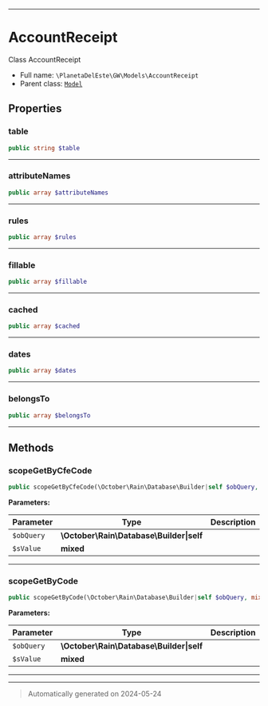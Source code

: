 ***

# AccountReceipt

Class AccountReceipt



* Full name: `\PlanetaDelEste\GW\Models\AccountReceipt`
* Parent class: [`Model`](../../../Model.md)



## Properties


### table



```php
public string $table
```






***

### attributeNames



```php
public array $attributeNames
```






***

### rules



```php
public array $rules
```






***

### fillable



```php
public array $fillable
```






***

### cached



```php
public array $cached
```






***

### dates



```php
public array $dates
```






***

### belongsTo



```php
public array $belongsTo
```






***

## Methods


### scopeGetByCfeCode



```php
public scopeGetByCfeCode(\October\Rain\Database\Builder|self $obQuery, mixed $sValue): \October\Rain\Database\Builder|self
```








**Parameters:**

| Parameter | Type | Description |
|-----------|------|-------------|
| `$obQuery` | **\October\Rain\Database\Builder&#124;self** |  |
| `$sValue` | **mixed** |  |





***

### scopeGetByCode



```php
public scopeGetByCode(\October\Rain\Database\Builder|self $obQuery, mixed $sValue): \October\Rain\Database\Builder|self
```








**Parameters:**

| Parameter | Type | Description |
|-----------|------|-------------|
| `$obQuery` | **\October\Rain\Database\Builder&#124;self** |  |
| `$sValue` | **mixed** |  |





***


***
> Automatically generated on 2024-05-24
